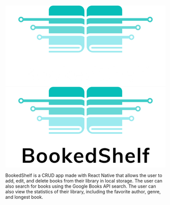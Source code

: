 <p align="center">
<a href="https://dominicpisano.com/bookedshelf">
<img src="./src/BookedShelfBannerDark.png#gh-dark-mode-only">
<img src="./src/BookedShelfBannerLight.png#gh-light-mode-only">
</a>
</p>
BookedShelf is a CRUD app made with React Native that allows the user to add, edit, and delete books from their library in local storage. The user can also search for books using the Google Books API search. The user can also view the statistics of their library, including the favorite author, genre, and longest book.